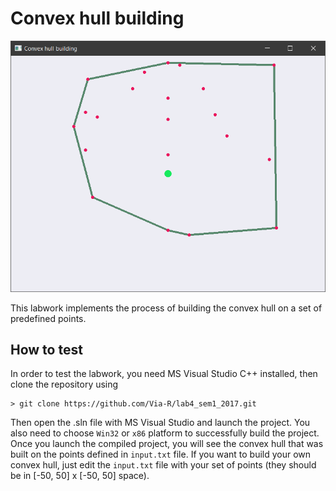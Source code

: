 # Convex hull building

![Screenshot of the resulting diagram window](screen.png)

This labwork implements the process of building the convex hull on a set of predefined points.
## How to test
In order to test the labwork, you need MS Visual Studio C++ installed, then clone the repository using

    > git clone https://github.com/Via-R/lab4_sem1_2017.git

Then open the .sln file with MS Visual Studio and launch the project. You also need to choose `Win32` or 	`x86` platform to successfully build the project.
Once you launch the compiled project, you will see the convex hull that was built on the points defined in `input.txt` file. If you want to build your own convex hull, just edit the `input.txt` file with your set of points (they should be in [-50, 50] x [-50, 50] space).

